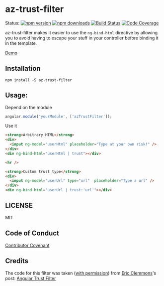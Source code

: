 # az-trust-filter

Status:
[![npm version](https://img.shields.io/npm/v/az-trust-filter.svg?style=flat-square)](https://www.npmjs.org/package/az-trust-filter)
[![npm downloads](https://img.shields.io/npm/dm/az-trust-filter.svg?style=flat-square)](http://npm-stat.com/charts.html?package=az-trust-filter&from=2015-06-01)
[![Build Status](https://snap-ci.com/alianza-dev/az-trust-filter/branch/master/build_image)](https://snap-ci.com/alianza-dev/az-trust-filter/branch/master)
[![Code Coverage](https://img.shields.io/codecov/c/github/alianza-dev/az-trust-filter.svg?style=flat-square)](https://codecov.io/github/alianza-dev/az-trust-filter)

az-trust-filter makes it easier to use the `ng-bind-html` directive by allowing you to avoid having to escape your stuff
in your controller before binding it in the template.

[Demo](https://jsbin.com/qozude/edit?html,js,console,output)

## Installation

```
npm install -S az-trust-filter
```

## Usage:

Depend on the module

```javascript
angular.module('yourModule', ['azTrustFilter']);
```

Use it

```html
<strong>Arbitrary HTML</strong>
<div>
  <input ng-model="userHtml" placeholder="Type at your own risk!" />
</div>
<div ng-bind-html="userHtml | trust"></div>

<hr />

<strong>Custom trust type</strong>
<div>
  <input ng-model="userUrl" type="url"  placeholder="Type a url" />
</div>
<div ng-bind-html="userUrl | trust:'url'"></div>
```

## LICENSE

MIT

## Code of Conduct

[Contributor Covenant](http://contributor-covenant.org)

## Credits

The code for this filter was taken ([with permission](https://twitter.com/kentcdodds/status/628245089962209280))
from [Eric Clemmons](http://ericclemmons.com/)'s post:
[Angular Trust Filter](http://ericclemmons.com/angular/angular-trust-filter/)
